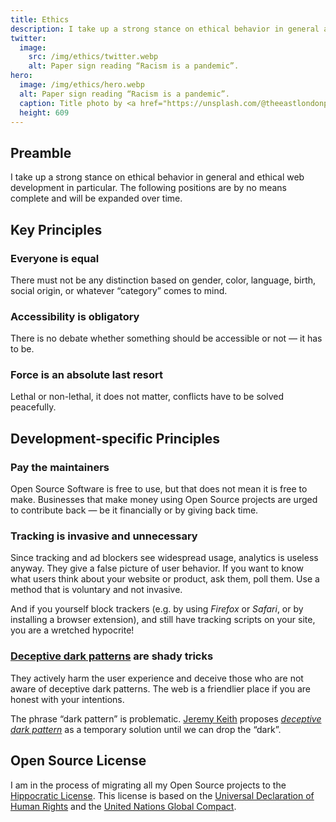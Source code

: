 ```yaml
---
title: Ethics
description: I take up a strong stance on ethical behavior in general and ethical web development in particular.
twitter:
  image:
    src: /img/ethics/twitter.webp
    alt: Paper sign reading “Racism is a pandemic”.
hero:
  image: /img/ethics/hero.webp
  alt: Paper sign reading “Racism is a pandemic”.
  caption: Title photo by <a href="https://unsplash.com/@theeastlondonphotographer">Ehimetalor Akhere Unuabona</a> on <a href="https://unsplash.com/photos/zswLbyR_b58">Unsplash</a>.
  height: 609
---
```


## Preamble

I take up a strong stance on ethical behavior in general and ethical web development in particular. The following positions are by no means complete and will be expanded over time.

## Key Principles

### Everyone is equal

There must not be any distinction based on gender, color, language, birth, social origin, or whatever “category” comes to mind.

### Accessibility is obligatory

There is no debate whether something should be accessible or not — it has to be.

### Force is an absolute last resort

Lethal or non-lethal, it does not matter, conflicts have to be solved peacefully.

## Development-specific Principles

### Pay the maintainers

Open Source Software is free to use, but that does not mean it is free to make. Businesses that make money using Open Source projects are urged to contribute back — be it financially or by giving back time.

### Tracking is invasive and unnecessary

Since tracking and ad blockers see widespread usage, analytics is useless anyway. They give a false picture of user behavior. If you want to know what users think about your website or product, ask them, poll them. Use a method that is voluntary and not invasive.

And if you yourself block trackers (e.g. by using _Firefox_ or _Safari_, or by installing a browser extension), and still have tracking scripts on your site, you are a wretched hypocrite!

### [Deceptive dark patterns](https://www.darkpatterns.org) are shady tricks

They actively harm the user experience and deceive those who are not aware of deceptive dark patterns. The web is a friendlier place if you are honest with your intentions.

The phrase “dark pattern” is problematic. [Jeremy Keith](https://adactio.com) proposes _[deceptive dark pattern](https://adactio.com/journal/18192)_ as a temporary solution until we can drop the “dark”.

## Open Source License

I am in the process of migrating all my Open Source projects to the [Hippocratic License](https://firstdonoharm.dev). This license is based on the [Universal Declaration of Human Rights](https://www.un.org/en/universal-declaration-human-rights/) and the [United Nations Global Compact](https://www.unglobalcompact.org).
